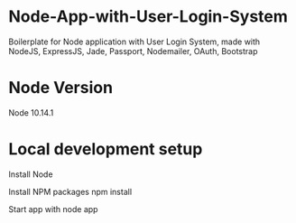 # Node-App-with-User-Login-System

Boilerplate for Node application with User Login System, made with NodeJS, ExpressJS, Jade, Passport, Nodemailer, OAuth, Bootstrap

# Node Version

Node 10.14.1

# Local development setup

Install Node

Install NPM packages npm install

Start app with node app
